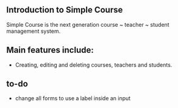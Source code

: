 ## Introduction to Simple Course

Simple Course is the next generation course ~ teacher ~ student management system. 

## Main features include:

*	Creating, editing and deleting courses, teachers and students.




## to-do
*	change all forms to use a label inside an input